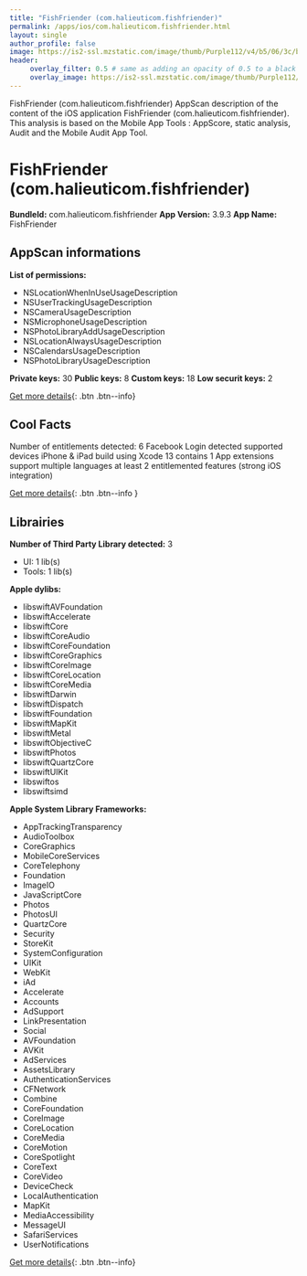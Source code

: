 ```yaml
---
title: "FishFriender (com.halieuticom.fishfriender)"
permalink: /apps/ios/com.halieuticom.fishfriender.html
layout: single
author_profile: false
image: https://is2-ssl.mzstatic.com/image/thumb/Purple112/v4/b5/06/3c/b5063ccf-04fe-df4e-54c7-0f4da4ae3f80/AppIcon-0-0-1x_U007emarketing-0-0-0-7-0-0-sRGB-0-0-0-GLES2_U002c0-512MB-85-220-0-0.png/512x512bb.jpg
header: 
     overlay_filter: 0.5 # same as adding an opacity of 0.5 to a black background
     overlay_image: https://is2-ssl.mzstatic.com/image/thumb/Purple112/v4/b5/06/3c/b5063ccf-04fe-df4e-54c7-0f4da4ae3f80/AppIcon-0-0-1x_U007emarketing-0-0-0-7-0-0-sRGB-0-0-0-GLES2_U002c0-512MB-85-220-0-0.png/512x512bb.jpg
---
```

FishFriender (com.halieuticom.fishfriender) AppScan description of the content of the iOS application FishFriender (com.halieuticom.fishfriender). This analysis is based on the Mobile App Tools : AppScore, static analysis, Audit and the Mobile Audit App Tool.

# FishFriender (com.halieuticom.fishfriender)

**BundleId:** com.halieuticom.fishfriender
**App Version:** 3.9.3
**App Name:** FishFriender


## AppScan informations 

**List of permissions:** 
- NSLocationWhenInUseUsageDescription
- NSUserTrackingUsageDescription
- NSCameraUsageDescription
- NSMicrophoneUsageDescription
- NSPhotoLibraryAddUsageDescription
- NSLocationAlwaysUsageDescription
- NSCalendarsUsageDescription
- NSPhotoLibraryUsageDescription
  
  
**Private keys:** 30
**Public keys:** 8
**Custom keys:** 18
**Low securit keys:** 2
  
[Get more details](/pricing.html){: .btn .btn--info}

## Cool Facts

Number of entitlements detected: 6
Facebook Login detected
supported devices iPhone & iPad
build using Xcode 13
contains 1 App extensions
support multiple languages
at least 2 entitlemented features (strong iOS integration)
  
[Get more details](/pricing.html){: .btn .btn--info }

## Librairies 
**Number of Third Party Library detected:** 3
- UI: 1 lib(s)
- Tools: 1 lib(s)


**Apple dylibs:**
- libswiftAVFoundation
- libswiftAccelerate
- libswiftCore
- libswiftCoreAudio
- libswiftCoreFoundation
- libswiftCoreGraphics
- libswiftCoreImage
- libswiftCoreLocation
- libswiftCoreMedia
- libswiftDarwin
- libswiftDispatch
- libswiftFoundation
- libswiftMapKit
- libswiftMetal
- libswiftObjectiveC
- libswiftPhotos
- libswiftQuartzCore
- libswiftUIKit
- libswiftos
- libswiftsimd


**Apple System Library Frameworks:**
- AppTrackingTransparency
- AudioToolbox
- CoreGraphics
- MobileCoreServices
- CoreTelephony
- Foundation
- ImageIO
- JavaScriptCore
- Photos
- PhotosUI
- QuartzCore
- Security
- StoreKit
- SystemConfiguration
- UIKit
- WebKit
- iAd
- Accelerate
- Accounts
- AdSupport
- LinkPresentation
- Social
- AVFoundation
- AVKit
- AdServices
- AssetsLibrary
- AuthenticationServices
- CFNetwork
- Combine
- CoreFoundation
- CoreImage
- CoreLocation
- CoreMedia
- CoreMotion
- CoreSpotlight
- CoreText
- CoreVideo
- DeviceCheck
- LocalAuthentication
- MapKit
- MediaAccessibility
- MessageUI
- SafariServices
- UserNotifications


  
[Get more details](/pricing.html){: .btn .btn--info}

